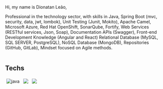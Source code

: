 Hi, my name is Dionatan Leão,

Professional in the technology sector, with skills in Java, Spring Boot (mvc, security, data, jwt, lombok), Unit Testing (Junit, Mokito), Apache Camel, Microsoft Azure, Red Hat OpenShift, SonarQube, Fortify, Web Services (RESTful services, Json, Soap), Documentation APIs (Swagger), Front-end Development Knowledge (Angular and React) Relational Database (MySQL, SQL SERVER, PostgreSQL), NoSQL Database (MongoDB), Repositories (GitHub, GitLab), Mindset focused on Agile methods.
<br/>
<br/>

## Techs

<img src="https://github.com/Quadrified/Quadrified/blob/master/assets/svg/dev/languages/java.svg" alt="java" style="vertical-align:top; margin:4px">&nbsp;<img src="https://github.com/Quadrified/Quadrified/blob/master/assets/svg/dev/frameworks/%20angular.svg" style="vertical-align:top; margin:4px">&nbsp;<img src="https://github.com/Quadrified/Quadrified/blob/master/assets/svg/dev/frameworks/react.svg" style="vertical-align:top; margin:4px">



